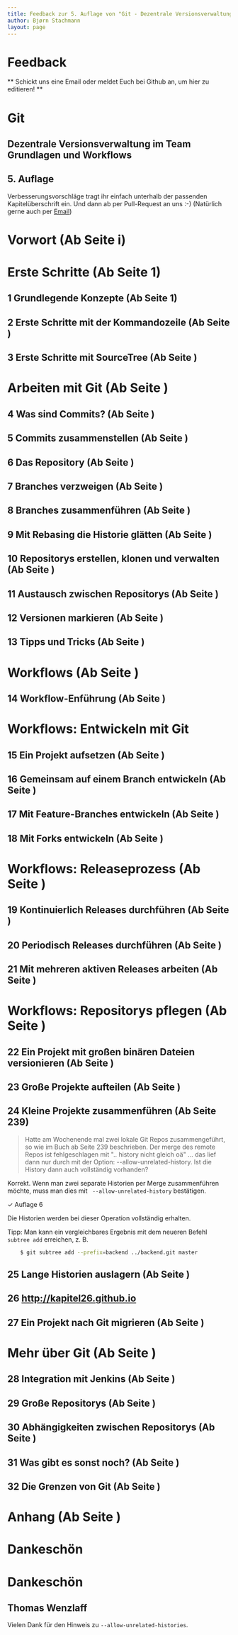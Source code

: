 ```yaml
---
title: Feedback zur 5. Auflage von "Git - Dezentrale Versionsverwaltung im Team - Grundlagen und Workflows"
author: Bjørn Stachmann
layout: page
---
```


# Feedback

** Schickt uns eine Email oder meldet Euch bei Github an, um hier zu editieren! **

# Git

## Dezentrale Versionsverwaltung im Team <br/> Grundlagen und Workflows

## 5. Auflage


Verbesserungsvorschläge tragt ihr einfach unterhalb der passenden Kapitelüberschrift ein. Und dann ab per Pull-Request an uns :-) (Natürlich gerne auch per [Email](mailto:git@etosquare.de))

# Vorwort (Ab Seite i)

# Erste Schritte (Ab Seite 1)

## 1 Grundlegende Konzepte (Ab Seite 1)

## 2 Erste Schritte mit der Kommandozeile (Ab Seite )

## 3 Erste Schritte mit SourceTree (Ab Seite )

# Arbeiten mit Git (Ab Seite )

## 4 Was sind Commits? (Ab Seite )

## 5 Commits zusammenstellen (Ab Seite )

## 6 Das Repository (Ab Seite )

## 7 Branches verzweigen (Ab Seite )

## 8 Branches zusammenführen (Ab Seite )

## 9 Mit Rebasing die Historie glätten (Ab Seite )

## 10 Repositorys erstellen, klonen und verwalten (Ab Seite )

## 11 Austausch zwischen Repositorys (Ab Seite )

## 12 Versionen markieren (Ab Seite )

## 13 Tipps und Tricks (Ab Seite )

# Workflows (Ab Seite )

## 14 Workflow-Enführung (Ab Seite )

# Workflows: Entwickeln mit Git

## 15 Ein Projekt aufsetzen (Ab Seite )

## 16 Gemeinsam auf einem Branch entwickeln (Ab Seite )

## 17 Mit Feature-Branches entwickeln (Ab Seite )

## 18 Mit Forks entwickeln (Ab Seite )

# Workflows: Releaseprozess (Ab Seite )

## 19 Kontinuierlich Releases durchführen (Ab Seite )

## 20 Periodisch Releases durchführen (Ab Seite )

## 21 Mit mehreren aktiven Releases arbeiten (Ab Seite )

# Workflows: Repositorys pflegen (Ab Seite )

## 22 Ein Projekt mit großen binären Dateien versionieren (Ab Seite )

## 23 Große Projekte aufteilen (Ab Seite )

## 24 Kleine Projekte zusammenführen (Ab Seite 239)

> Hatte am Wochenende mal zwei lokale Git Repos zusammengeführt, 
> so wie im Buch ab Seite 239 beschrieben. 
> Der merge des remote Repos ist fehlgeschlagen mit ".. history nicht gleich 
> oä" ... das lief dann nur durch mit der Option: --allow-unrelated-history. 
> Ist die History dann auch vollständig vorhanden? 

Korrekt. Wenn man zwei separate Historien per Merge zusammenführen möchte,
muss man dies mit ` --allow-unrelated-history` bestätigen.

✓ Auflage 6

Die Historien werden bei dieser Operation vollständig erhalten.

Tipp: Man kann ein vergleichbares Ergebnis mit dem neueren Befehl `subtree add` erreichen, z. B.

```bash
    $ git subtree add --prefix=backend ../backend.git master
```

## 25 Lange Historien auslagern (Ab Seite )

## 26 http://kapitel26.github.io

## 27 Ein Projekt nach Git migrieren (Ab Seite )

# Mehr über Git (Ab Seite )

## 28 Integration mit Jenkins (Ab Seite )

## 29 Große Repositorys (Ab Seite )

## 30 Abhängigkeiten zwischen Repositorys (Ab Seite )

## 31 Was gibt es sonst noch? (Ab Seite )

## 32 Die Grenzen von Git (Ab Seite )

# Anhang (Ab Seite )

# Dankeschön

# Dankeschön

## Thomas Wenzlaff

Vielen Dank für den Hinweis zu `--allow-unrelated-histories`.
